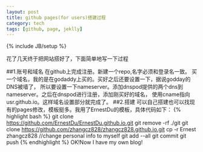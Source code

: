 ```yaml
---
layout: post
title: github pages(for users)搭建过程
category: tech
tags: [github, page, jeklly]
---
```

{% include JB/setup %}

花了几天终于把网站搭好了，下面简单地写一下过程

##1.账号和域名
    在github上完成注册。新建一个repo,名字必须和登录名一致。
	买一个域名，我的是在godaddy上买的。买好之后还要设置一下，据说godday的DNS被墙了，
所以要设置一下nameserver。添加dnspod提供的两个dns到nameserver。之后在dnspod进行注册，添加刚买好的域名，
使用cname指向usr.github.io。这样域名设置部分就完成了。
##2.搭建
    可以自己搭建也可以找现有的pages修改，模板挺多。我用了ErnestDu的模板，具体代码如下：
	{% highlight bash %}
	git clone https://github.com/ErnestDu/ErnestDu.github.io.git
	git remove -rf ./git
	git clone https://github.com/zhangcz828/zhangcz828.github.io.git
	cp -r Ernest zhangcz828
	//change personal info to myself
	git add --all
	git commit
	git push
	{% endhighlight %}
	OK!Now I have my own blog!
